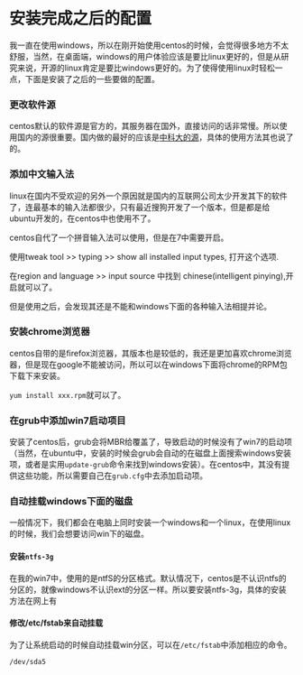 安装完成之后的配置
===

我一直在使用windows，所以在刚开始使用centos的时候，会觉得很多地方不太舒服，当然，在桌面端，windows的用户体验应该是要比linux更好的，但是从研究来说，开源的linux肯定是要比windows更好的。为了使得使用linux时轻松一点，下面是安装了之后的一些要做的配置。

### 更改软件源
centos默认的软件源是官方的，其服务器在国外，直接访问的话非常慢。所以使用国内的源很重要。国内做的最好的应该是[中科大的源](http://mirrors.ustc.edu.cn/)，具体的使用方法其也说了的。


### 添加中文输入法
linux在国内不受欢迎的另外一个原因就是国内的互联网公司太少开发其下的软件了，连最基本的输入法都很少，只有最近搜狗开发了一个版本，但是都是给ubuntu开发的，在centos中也使用不了。

centos自代了一个拼音输入法可以使用，但是在7中需要开启。

使用tweak tool >> typing >> show all installed input types, 打开这个选项.

在region and language >> input source 中找到 chinese(intelligent pinying),开启就可以了。

但是使用之后，会发现其还是不能和windows下面的各种输入法相提并论。

### 安装chrome浏览器
centos自带的是firefox浏览器，其版本也是较低的，我还是更加喜欢chrome浏览器，但是现在google不能被访问，所以可以在windows下面将chrome的RPM包下载下来安装。

`yum install xxx.rpm`就可以了。

### 在grub中添加win7启动项目
安装了centos后，grub会将MBR给覆盖了，导致启动的时候没有了win7的启动项（当然，在ubuntu中，安装的时候会grub会自动的在磁盘上面搜索windows安装项，或者是实用`update-grub`命令来找到windows安装）。在centos中，其没有提供这些功能，所以需要自己在`grub.cfg`中去添加启动项。



### 自动挂载windows下面的磁盘
一般情况下，我们都会在电脑上同时安装一个windows和一个linux，在使用linux的时候，我们会想要访问win下的磁盘。

#### 安装`ntfs-3g`
在我的win7中，使用的是ntfS的分区格式。默认情况下，centos是不认识ntfs的分区的，就像windows不认识ext的分区一样。所以要安装ntfs-3g，具体的安装方法在网上有

#### 修改/etc/fstab来自动挂载
为了让系统启动的时候自动挂载win分区，可以在`/etc/fstab`中添加相应的命令。

```
/dev/sda5 
```

